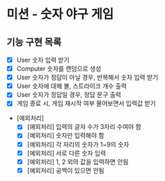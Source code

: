 # 미션 - 숫자 야구 게임

## 기능 구현 목록
-[X]  User 숫자 입력 받기
-[X]  Computer 숫자를 랜덤으로 생성
-[X]  User 숫자가 정답이 아닐 경우, 반복해서 숫자 입력 받기
-[X]  User 숫자에 대해 볼, 스트라이크 개수 출력
-[X]  User 숫자가 정답일 경우, 정답 문구 출력
- [X] 게임 종료 시, 게임 재시작 여부 물어보면서 입력값 받기
   
- [예외처리]
  -[X]  [예외처리] 입력의 글자 수가 3자리 수여야 함
  -[X]  [예외처리] 숫자만 입력해야 함
  -[X]  [예외처리] 각 자리의 숫자가 1~9의 숫자
  -[X]  [예외처리] 서로 다른 숫자 입력
  -[X]  [예외처리] 1, 2 외의 값을 입력하면 안됨
  -[X] [예외처리] 공백이 있으면 안됨